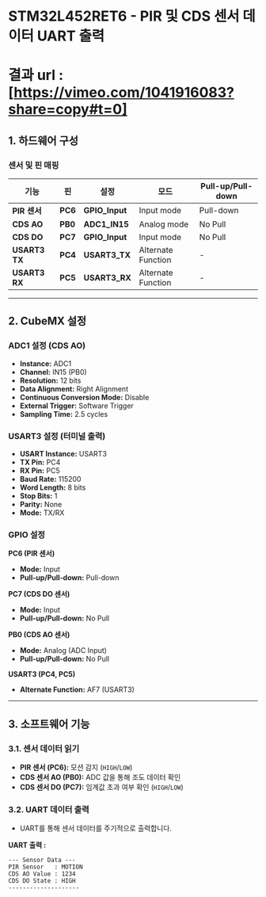 # STM32L452RET6 - PIR 및 CDS 센서 데이터 UART 출력 

# 결과 url : [https://vimeo.com/1041916083?share=copy#t=0]

##  1. 하드웨어 구성

### 센서 및 핀 매핑

| **기능**      | **핀** | **설정**       | **모드**       | **Pull-up/Pull-down** |
|---------------|--------|---------------|---------------|----------------------|
| **PIR 센서**  | **PC6** | **GPIO_Input** | Input mode    | Pull-down           |
| **CDS AO**    | **PB0** | **ADC1_IN15**  | Analog mode   | No Pull             |
| **CDS DO**    | **PC7** | **GPIO_Input** | Input mode    | No Pull             |
| **USART3 TX** | **PC4** | **USART3_TX**  | Alternate Function | -             |
| **USART3 RX** | **PC5** | **USART3_RX**  | Alternate Function | -             |

---

## 2. CubeMX 설정

### ADC1 설정 (CDS AO)  
- **Instance:** ADC1  
- **Channel:** IN15 (PB0)  
- **Resolution:** 12 bits  
- **Data Alignment:** Right Alignment  
- **Continuous Conversion Mode:** Disable  
- **External Trigger:** Software Trigger  
- **Sampling Time:** 2.5 cycles  

### USART3 설정 (터미널 출력)  
- **USART Instance:** USART3  
- **TX Pin:** PC4  
- **RX Pin:** PC5  
- **Baud Rate:** 115200  
- **Word Length:** 8 bits  
- **Stop Bits:** 1  
- **Parity:** None  
- **Mode:** TX/RX  

### GPIO 설정

**PC6 (PIR 센서)**  
- **Mode:** Input  
- **Pull-up/Pull-down:** Pull-down  

**PC7 (CDS DO 센서)**  
- **Mode:** Input  
- **Pull-up/Pull-down:** No Pull  

**PB0 (CDS AO 센서)**  
- **Mode:** Analog (ADC Input)  
- **Pull-up/Pull-down:** No Pull  

**USART3 (PC4, PC5)**  
- **Alternate Function:** AF7 (USART3)  

---

## 3. 소프트웨어 기능

### 3.1. 센서 데이터 읽기
- **PIR 센서 (PC6):** 모션 감지 (`HIGH`/`LOW`)  
- **CDS 센서 AO (PB0):** ADC 값을 통해 조도 데이터 확인  
- **CDS 센서 DO (PC7):** 임계값 초과 여부 확인 (`HIGH`/`LOW`)  

### 3.2. UART 데이터 출력
- UART를 통해 센서 데이터를 주기적으로 출력합니다.  

**UART 출력 :**
```plaintext
--- Sensor Data ---
PIR Sensor   : MOTION
CDS AO Value : 1234
CDS DO State : HIGH
--------------------

